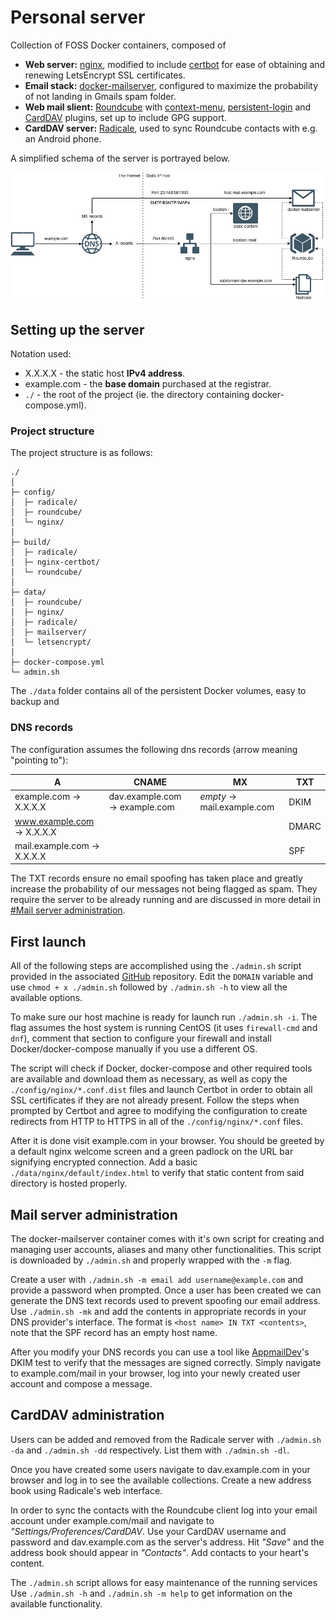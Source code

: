 # Personal server
Collection of FOSS Docker containers, composed of

- **Web server:** [nginx](https://nginx.org/), modified to include [certbot](https://certbot.eff.org) for ease of
  obtaining and renewing LetsEncrypt SSL certificates.
- **Email stack:** [docker-mailserver](https://docker-mailserver.github.io/docker-mailserver/v9.1/), configured to maximize
  the probability of not landing in Gmails spam folder.
- **Web mail slient:** [Roundcube](https://roundcube.net/) with
  [context-menu](https://github.com/johndoh/roundcube-contextmenu),
  [persistent-login](https://github.com/mfreiholz/persistent_login) and
  [CardDAV](https://github.com/mstilkerich/rcmcarddav) plugins, set up to include GPG support.
- **CardDAV server:** [Radicale](https://radicale.org/3.0.html), used to sync Roundcube contacts with e.g. an
  Android phone.

A simplified schema of the server is portrayed below.

![Simplified server diagram](./server_diagram.jpg)

## Setting up the server
Notation used:
- X.X.X.X - the static host **IPv4 address**.
- example.com - the **base domain** purchased at the registrar.
- `./` - the root of the project (ie. the directory containing docker-compose.yml).

### Project structure
The project structure is as follows:
```
./
│
├─ config/
│  ├─ radicale/
│  ├─ roundcube/
│  └─ nginx/
│
├─ build/
│  ├─ radicale/
│  ├─ nginx-certbot/
│  └─ roundcube/
│
├─ data/
│  ├─ roundcube/
│  ├─ nginx/
│  ├─ radicale/
│  ├─ mailserver/
│  └─ letsencrypt/
│
├─ docker-compose.yml
└─ admin.sh
```
The `./data` folder contains all of the persistent Docker volumes, easy to backup and 

### DNS records

The configuration assumes the following dns records (arrow meaning "pointing to"):

| A | CNAME | MX | TXT |
| --- | --- | --- | --- |
| example.com → X.X.X.X | dav.example.com → example.com | *empty* → mail.example.com | DKIM |
| www.example.com → X.X.X.X | | | DMARC |
| mail.example.com → X.X.X.X | | | SPF|

The TXT records ensure no email spoofing has taken place and greatly increase the probability of our
messages not being flagged as spam. They require the server to be already running and are discussed in more detail in
[#Mail server administration](#mail-server-administration).

## First launch
All of the following steps are accomplished using the `./admin.sh` script provided in the associated
[GitHub](https://github.com/piotr-machura/personal-server/) repository. Edit the `DOMAIN` variable and use `chmod + x
./admin.sh` followed by `./admin.sh -h` to view all the available options.

To make sure our host machine is ready for launch run `./admin.sh -i`. The flag assumes the host system is running
CentOS (it uses `firewall-cmd` and `dnf`), comment that section to configure your firewall and install
Docker/docker-compose  manually if you use a different OS.

The script will check if Docker, docker-compose and other required tools are available and download them as necessary,
as well as copy the `./config/nginx/*.conf.dist` files and launch Certbot in order to obtain all SSL certificates if
they are not already present. Follow the steps when prompted by Certbot and agree to modifying the configuration to
create redirects from HTTP to HTTPS in all of the `./config/nginx/*.conf` files.

After it is done visit example.com in your browser. You should be greeted by a default nginx
welcome screen and a green padlock on the URL bar signifying encrypted connection. Add a basic
`./data/nginx/default/index.html` to verify that static content from said directory is hosted properly.

## Mail server administration
The docker-mailserver container comes with it's own script for creating and managing user accounts, aliases and many
other functionalities. This script is downloaded by `./admin.sh` and properly wrapped with the `-m` flag.

Create a user with `./admin.sh -m email add username@example.com` and provide a password when prompted. Once a user has
been created we can generate the DNS text records used to prevent spoofing our email address. Use `./admin.sh -mk` and
add the contents in appropriate records in your DNS provider's interface. The format is `<host name> IN TXT <contents>`,
note that the SPF record has an empty host name.

After you modify your DNS records you can use a tool like [AppmailDev](https://appmaildev.com/)'s DKIM test to verify
that the messages are signed correctly. Simply navigate to example.com/mail in your browser, log into your newly
created user account and compose a message.

## CardDAV administration
Users can be added and removed from the Radicale server with `./admin.sh -da` and `./admin.sh -dd` respectively. List
them with `./admin.sh -dl`.

Once you have created some users navigate to dav.example.com in your browser and log in to see the available
collections. Create a new address book using Radicale's web interface.

In order to sync the contacts with the Roundcube client log into your email account under example.com/mail and navigate
to *"Settings/Proferences/CardDAV*. Use your CardDAV username and password and dav.example.com as the server's address.
Hit *"Save"* and the address book should appear in *"Contacts"*. Add contacts to your heart's content.

The `./admin.sh` script allows for easy maintenance of the running services Use `./admin.sh -h` and `./admin.sh -m help`
to get information on the available functionality.
